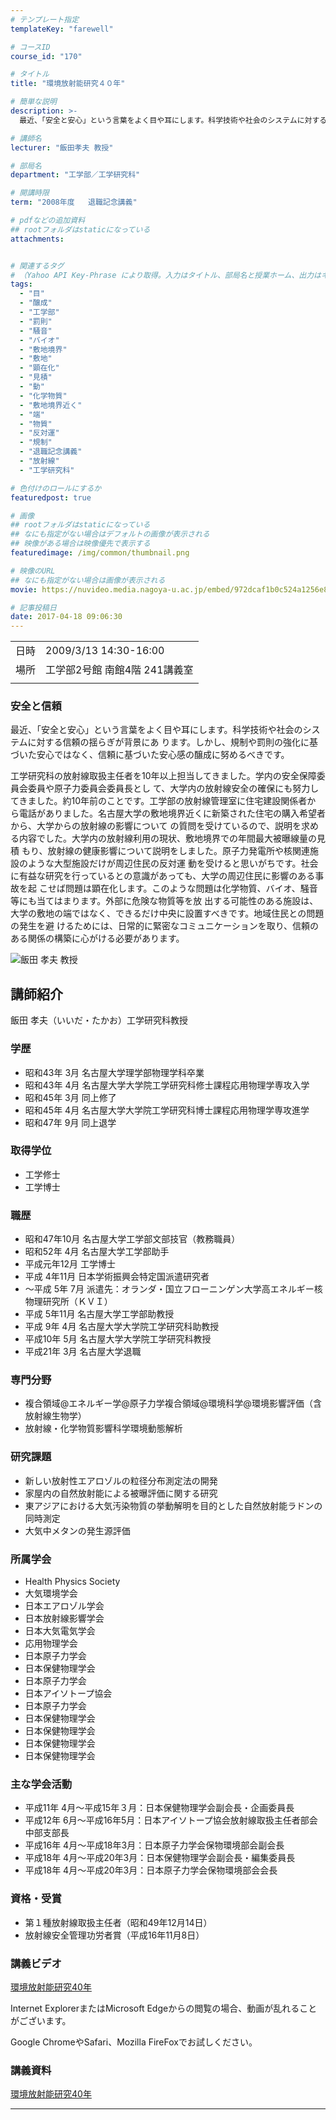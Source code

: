 ```yaml
---
# テンプレート指定
templateKey: "farewell"

# コースID
course_id: "170"

# タイトル
title: "環境放射能研究４０年"

# 簡単な説明
description: >-
  最近、「安全と安心」という言葉をよく目や耳にします。科学技術や社会のシステムに対する信頼の揺らぎが背景にあ ります。しかし、規制や罰則の強化に基づいた安心ではなく、信頼に基づいた安心感の醸成に努めるべきです。 工学研究科の放射線取扱主任者を10年以上担当してきました。学内の安全保障委員会委員や原子力委員会委員長とし て、大学内の放射線安全の確保にも努力してきました。約10年前のことです。工 ....

# 講師名
lecturer: "飯田孝夫 教授"

# 部局名
department: "工学部／工学研究科"

# 開講時限
term: "2008年度	退職記念講義"

# pdfなどの追加資料
## rootフォルダはstaticになっている
attachments:


# 関連するタグ
# （Yahoo API Key-Phrase により取得。入力はタイトル、部局名と授業ホーム、出力はキーフレーズ（tags））
tags:
  - "目"
  - "醸成"
  - "工学部"
  - "罰則"
  - "騒音"
  - "バイオ"
  - "敷地境界"
  - "敷地"
  - "顕在化"
  - "見積"
  - "動"
  - "化学物質"
  - "敷地境界近く"
  - "端"
  - "物質"
  - "反対運"
  - "規制"
  - "退職記念講義"
  - "放射線"
  - "工学研究科"

# 色付けのロールにするか
featuredpost: true

# 画像
## rootフォルダはstaticになっている
## なにも指定がない場合はデフォルトの画像が表示される
## 映像がある場合は映像優先で表示する
featuredimage: /img/common/thumbnail.png

# 映像のURL
## なにも指定がない場合は画像が表示される
movie: https://nuvideo.media.nagoya-u.ac.jp/embed/972dcaf1b0c524a1256e8611db70babe1ba94fcc

# 記事投稿日
date: 2017-04-18 09:06:30
---
```


|   |   |
|---|---|
| 日時 | 2009/3/13  14:30-16:00 |
| 場所 | 工学部2号館 南館4階 241講義室 |
|   |   |


### 安全と信頼

最近、「安全と安心」という言葉をよく目や耳にします。科学技術や社会のシステムに対する信頼の揺らぎが背景にあ ります。しかし、規制や罰則の強化に基づいた安心ではなく、信頼に基づいた安心感の醸成に努めるべきです。 

工学研究科の放射線取扱主任者を10年以上担当してきました。学内の安全保障委員会委員や原子力委員会委員長とし て、大学内の放射線安全の確保にも努力してきました。約10年前のことです。工学部の放射線管理室に住宅建設関係者か ら電話がありました。名古屋大学の敷地境界近くに新築された住宅の購入希望者から、大学からの放射線の影響について の質問を受けているので、説明を求める内容でした。大学内の放射線利用の現状、敷地境界での年間最大被曝線量の見積 もり、放射線の健康影響について説明をしました。原子力発電所や核関連施設のような大型施設だけが周辺住民の反対運 動を受けると思いがちです。社会に有益な研究を行っているとの意識があっても、大学の周辺住民に影響のある事故を起 こせば問題は顕在化します。このような問題は化学物質、バイオ、騒音等にも当てはまります。外部に危険な物質等を放 出する可能性のある施設は、大学の敷地の端ではなく、できるだけ中央に設置すべきです。地域住民との問題の発生を避 けるためには、日常的に緊密なコミュニケーションを取り、信頼のある関係の構築に心がける必要があります。


![飯田 孝夫 教授](https://ocw.nagoya-u.jp/files/170/s_iida_face.jpg)  

## 講師紹介

飯田 孝夫（いいだ・たかお）工学研究科教授 

### 学歴

  * 昭和43年 3月 名古屋大学理学部物理学科卒業
  * 昭和43年 4月 名古屋大学大学院工学研究科修士課程応用物理学専攻入学
  * 昭和45年 3月 同上修了
  * 昭和45年 4月 名古屋大学大学院工学研究科博士課程応用物理学専攻進学
  * 昭和47年 9月 同上退学

### 取得学位

  * 工学修士
  * 工学博士

### 職歴

  * 昭和47年10月 名古屋大学工学部文部技官（教務職員）
  * 昭和52年 4月 名古屋大学工学部助手
  * 平成元年12月 工学博士
  * 平成 4年11月 日本学術振興会特定国派遣研究者
  * 〜平成 5年 7月 派遣先：オランダ・国立フローニンゲン大学高エネルギー核物理研究所（ＫＶＩ）
  * 平成 5年11月 名古屋大学工学部助教授
  * 平成 9年 4月 名古屋大学大学院工学研究科助教授
  * 平成10年 5月 名古屋大学大学院工学研究科教授
  * 平成21年 3月 名古屋大学退職

### 専門分野

  * 複合領域@エネルギー学@原子力学複合領域@環境科学@環境影響評価（含放射線生物学）
  * 放射線・化学物質影響科学環境動態解析

### 研究課題

  * 新しい放射性エアロゾルの粒径分布測定法の開発
  * 家屋内の自然放射能による被曝評価に関する研究
  * 東アジアにおける大気汚染物質の挙動解明を目的とした自然放射能ラドンの同時測定
  * 大気中メタンの発生源評価

### 所属学会

  * Health Physics Society
  * 大気環境学会
  * 日本エアロゾル学会
  * 日本放射線影響学会
  * 日本大気電気学会
  * 応用物理学会
  * 日本原子力学会
  * 日本保健物理学会
  * 日本原子力学会
  * 日本アイソトープ協会
  * 日本原子力学会
  * 日本保健物理学会
  * 日本保健物理学会
  * 日本保健物理学会
  * 日本保健物理学会

### 主な学会活動

  * 平成11年 4月〜平成15年３月：日本保健物理学会副会長・企画委員長
  * 平成12年 6月〜平成16年5月：日本アイソトープ協会放射線取扱主任者部会中部支部長
  * 平成16年 4月〜平成18年3月：日本原子力学会保物環境部会副会長
  * 平成18年 4月〜平成20年3月：日本保健物理学会副会長・編集委員長
  * 平成18年 4月〜平成20年3月：日本原子力学会保物環境部会会長

### 資格・受賞

  * 第１種放射線取扱主任者（昭和49年12月14日）
  * 放射線安全管理功労者賞（平成16年11月8日）


### 講義ビデオ

<a href="https://nuvideo.media.nagoya-u.ac.jp/embed/331946327eae8cd3114da0229873b7fd7e4fe039" target="blank">環境放射能研究40年</a>  


Internet ExplorerまたはMicrosoft Edgeからの閲覧の場合、動画が乱れることがございます。

Google ChromeやSafari、Mozilla FireFoxでお試しください。 

### 講義資料

[環境放射能研究40年](https://ocw.nagoya-u.jp/files/170/farewell_iida.pdf) 


-----